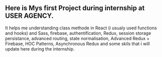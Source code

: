 <h2> Here is Mys first Project during internship at USER AGENCY.</h2>

It helps me understanding class methode in React (i usualy used functions and hooks) and Sass, firebase, authentification, Redux, session storage persistance,
advanced routing, state normalisation, Advanced Redux + Firebase, HOC Patterns, Asynchronous Redux and some skils that i will update here during the internship.
